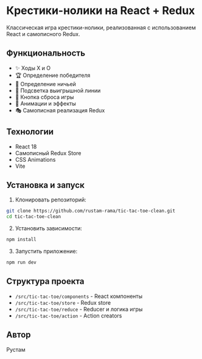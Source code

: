 # Крестики-нолики на React + Redux

Классическая игра крестики-нолики, реализованная с использованием React и самописного Redux.

## Функциональность

- ✨ Ходы X и O
- 🏆 Определение победителя
- 🤝 Определение ничьей
- 🎨 Подсветка выигрышной линии
- 🔄 Кнопка сброса игры
- 💫 Анимации и эффекты
- 🎭 Самописная реализация Redux

## Технологии

- React 18
- Самописный Redux Store
- CSS Animations
- Vite

## Установка и запуск

1. Клонировать репозиторий:

```bash
git clone https://github.com/rustam-rama/tic-tac-toe-clean.git
cd tic-tac-toe-clean
```

2. Установить зависимости:

```bash
npm install
```

3. Запустить приложение:

```bash
npm run dev
```

## Структура проекта

- `/src/tic-tac-toe/components` - React компоненты
- `/src/tic-tac-toe/store` - Redux store
- `/src/tic-tac-toe/reduce` - Reducer и логика игры
- `/src/tic-tac-toe/action` - Action creators

## Автор

Рустам
